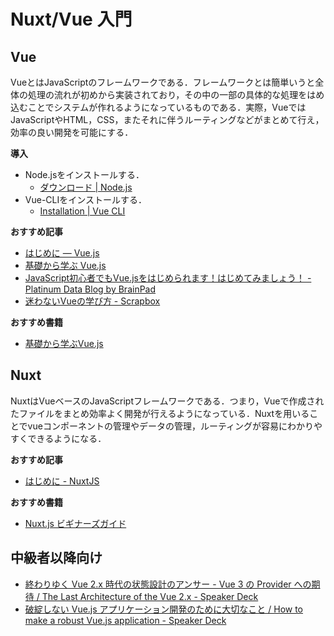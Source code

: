# Nuxt/Vue 入門


## Vue

VueとはJavaScriptのフレームワークである．フレームワークとは簡単いうと全体の処理の流れが初めから実装されており，その中の一部の具体的な処理をはめ込むことでシステムが作れるようになっているものである．実際，VueではJavaScriptやHTML，CSS，またそれに伴うルーティングなどがまとめて行え，効率の良い開発を可能にする．

**導入**  
- Node.jsをインストールする．
  - [ダウンロード | Node.js](https://nodejs.org/ja/download/)
- Vue-CLIをインストールする．
  - [Installation | Vue CLI](https://cli.vuejs.org/guide/installation.html)

**おすすめ記事**
- [はじめに — Vue.js](https://jp.vuejs.org/v2/guide/index.html)
- [基礎から学ぶ Vue.js](https://cr-vue.mio3io.com/)
- [JavaScript初心者でもVue.jsをはじめられます！はじめてみましょう！ - Platinum Data Blog by BrainPad](https://blog.brainpad.co.jp/entry/2018/04/13/160000)
- [迷わないVueの学び方 - Scrapbox](https://scrapbox.io/vue-yawaraka/%E8%BF%B7%E3%82%8F%E3%81%AA%E3%81%84Vue%E3%81%AE%E5%AD%A6%E3%81%B3%E6%96%B9)

**おすすめ書籍**
- [基礎から学ぶVue.js](https://cr-vue.mio3io.com/)


## Nuxt
NuxtはVueベースのJavaScriptフレームワークである．つまり，Vueで作成されたファイルをまとめ効率よく開発が行えるようになっている．Nuxtを用いることでvueコンポーネントの管理やデータの管理，ルーティングが容易にわかりやすくできるようになる．  

**おすすめ記事**
- [はじめに - NuxtJS](https://ja.nuxtjs.org/guide)

**おすすめ書籍**
- [Nuxt.js ビギナーズガイド](https://nuxt-beginners-guide.elevenback.jp/)


## 中級者以降向け

- [終わりゆく Vue 2.x 時代の状態設計のアンサー - Vue 3 の Provider への期待 / The Last Architecture of the Vue 2.x - Speaker Deck](https://speakerdeck.com/potato4d/the-last-architecture-of-the-vue-2-dot-x)
- [破綻しない Vue.js アプリケーション開発のために大切なこと / How to make a robust Vue.js application - Speaker Deck](https://speakerdeck.com/potato4d/how-to-make-a-robust-vue-dot-js-application)
